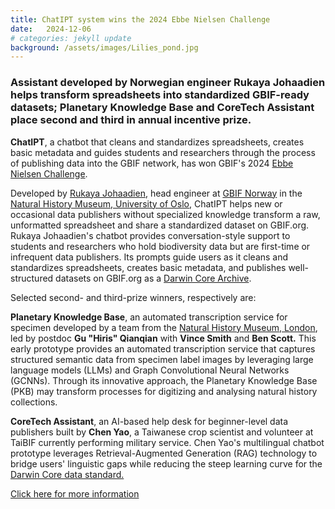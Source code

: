 ```yaml
---
title: ChatIPT system wins the 2024 Ebbe Nielsen Challenge
date:   2024-12-06
# categories: jekyll update
background: /assets/images/Lilies_pond.jpg
---
```

### Assistant developed by Norwegian engineer Rukaya Johaadien helps transform spreadsheets into standardized GBIF-ready datasets; Planetary Knowledge Base and CoreTech Assistant place second and third in annual incentive prize. ###

**ChatIPT**, a chatbot that cleans and standardizes spreadsheets, creates basic metadata and guides students and researchers through the process of publishing data into the GBIF network, has won GBIF's 2024 [Ebbe Nielsen Challenge](https://www.gbif.org/ebbe).

Developed by [Rukaya Johaadien](https://orcid.org/0000-0002-2857-2276), head engineer at [GBIF Norway](https://www.gbif.no/) in the [Natural History Museum, University of Oslo](https://www.nhm.uio.no/english/), ChatIPT helps new or occasional data publishers without specialized knowledge transform a raw, unformatted spreadsheet and share a standardized dataset on GBIF.org. Rukaya Johaadien's chatbot provides conversation-style support to students and researchers who hold biodiversity data but are first-time or infrequent data publishers. Its prompts guide users as it cleans and standardizes spreadsheets, creates basic metadata, and publishes well-structured datasets on GBIF.org as a [Darwin Core Archive](https://www.gbif.org/darwin-core#_whats-in-an-archive).

Selected second- and third-prize winners, respectively are:

**Planetary Knowledge Base**, an automated transcription service for specimen developed by a team from the [Natural History Museum, London](https://www.gbif.org/darwin-core#_whats-in-an-archive), led by postdoc **Gu "Hiris" Qianqian** with **Vince Smith** and **Ben Scott.** This early prototype provides an automated transcription service that captures structured semantic data from specimen label images by leveraging large language models (LLMs) and Graph Convolutional Neural Networks (GCNNs). Through its innovative approach, the Planetary Knowledge Base (PKB) may transform processes for digitizing and analysing natural history collections.

**CoreTech Assistant**, an AI-based help desk for beginner-level data publishers built by **Chen Yao**, a Taiwanese crop scientist and volunteer at TaiBIF currently performing military service. Chen Yao's multilingual chatbot prototype leverages Retrieval-Augmented Generation (RAG) technology to bridge users' linguistic gaps while reducing the steep learning curve for the [Darwin Core data standard.](https://www.gbif.org/darwin-core)

[Click here for more information](https://www.gbif.org/news/6aw2VFiEHYlqb48w86uKSf/chatipt-system-wins-the-2024-ebbe-nielsen-challenge.)
